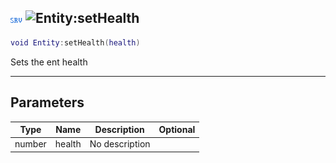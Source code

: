 ## ![server](../../.gitbook/assets/server.png) ![Entity](./readme/entity "mention"):setHealth

```lua
void Entity:setHealth(health)
```

Sets the ent health

------
## Parameters

| Type   | Name | Description | Optional |
| ------ | ---- | ----------- | -------: |
| number | health | No description |  |

